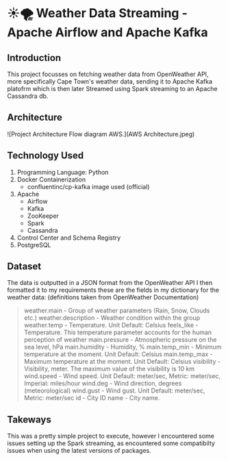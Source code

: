 # ☀️🌪️ Weather Data Streaming - Apache Airflow and Apache Kafka

## Introduction
This project focusses on fetching weather data from OpenWeather API, more specifically Cape Town's weather data, sending it to Apache Kafka platofrm which is then later Streamed using Spark 
streaming to an Apache Cassandra db.

## Architecture
![Project Architecture Flow diagram AWS.](AWS Architecture.jpeg)

## Technology Used
1. Programming Language: Python
2. Docker Containerization
   - confluentinc/cp-kafka image used (official)
3. Apache
   - Airflow
   - Kafka
   - ZooKeeper
   - Spark
   - Cassandra
4. Control Center and Schema Registry
5. PostgreSQL
     

## Dataset
The data is outputted in a JSON format from the OpenWeather API I then formatted it to my requirements these are the fields in my dictionary for the weather data:
(definitions taken from OpenWeather Documentation)

> weather.main - Group of weather parameters (Rain, Snow, Clouds etc.)
> weather.description - Weather condition within the group
> weather.temp - Temperature. Unit Default: Celsius
> feels_like - Temperature. This temperature parameter accounts for the human perception of weather
> main.pressure - Atmospheric pressure on the sea level, hPa
> main.humidity - Humidity, %
> main.temp_min - Minimum temperature at the moment. Unit Default: Celsius
> main.temp_max - Maximum temperature at the moment. Unit Default: Celsius
> visibility - Visibility, meter. The maximum value of the visibility is 10 km
> wind.speed - Wind speed. Unit Default: meter/sec, Metric: meter/sec, Imperial: miles/hour
> wind.deg - Wind direction, degrees (meteorological)
> wind.gust - Wind gust. Unit Default: meter/sec, Metric: meter/sec
> id - City ID
> name - City name.

## Takeways
This was a pretty simple project to execute, however I encountered some issues setting up the Spark streaming, as encountered some compatibilty issues when using the latest versions of packages.

